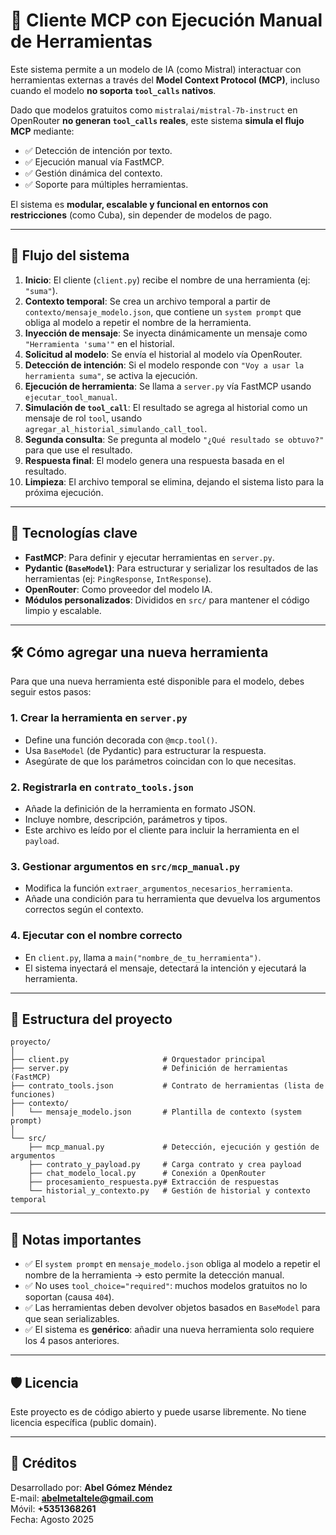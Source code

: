 # 🧠 Cliente MCP con Ejecución Manual de Herramientas

Este sistema permite a un modelo de IA (como Mistral) interactuar con herramientas externas a través del **Model Context Protocol (MCP)**, incluso cuando el modelo **no soporta `tool_calls` nativos**.

Dado que modelos gratuitos como `mistralai/mistral-7b-instruct` en OpenRouter **no generan `tool_calls` reales**, este sistema **simula el flujo MCP** mediante:
- ✅ Detección de intención por texto.
- ✅ Ejecución manual vía FastMCP.
- ✅ Gestión dinámica del contexto.
- ✅ Soporte para múltiples herramientas.

El sistema es **modular, escalable y funcional en entornos con restricciones** (como Cuba), sin depender de modelos de pago.

---

## 🔄 Flujo del sistema

1. **Inicio**: El cliente (`client.py`) recibe el nombre de una herramienta (ej: `"suma"`).
2. **Contexto temporal**: Se crea un archivo temporal a partir de `contexto/mensaje_modelo.json`, que contiene un `system prompt` que obliga al modelo a repetir el nombre de la herramienta.
3. **Inyección de mensaje**: Se inyecta dinámicamente un mensaje como `"Herramienta 'suma'"` en el historial.
4. **Solicitud al modelo**: Se envía el historial al modelo vía OpenRouter.
5. **Detección de intención**: Si el modelo responde con `"Voy a usar la herramienta suma"`, se activa la ejecución.
6. **Ejecución de herramienta**: Se llama a `server.py` vía FastMCP usando `ejecutar_tool_manual`.
7. **Simulación de `tool_call`**: El resultado se agrega al historial como un mensaje de rol `tool`, usando `agregar_al_historial_simulando_call_tool`.
8. **Segunda consulta**: Se pregunta al modelo `"¿Qué resultado se obtuvo?"` para que use el resultado.
9. **Respuesta final**: El modelo genera una respuesta basada en el resultado.
10. **Limpieza**: El archivo temporal se elimina, dejando el sistema listo para la próxima ejecución.

---

## 🧩 Tecnologías clave

- **FastMCP**: Para definir y ejecutar herramientas en `server.py`.
- **Pydantic (`BaseModel`)**: Para estructurar y serializar los resultados de las herramientas (ej: `PingResponse`, `IntResponse`).
- **OpenRouter**: Como proveedor del modelo IA.
- **Módulos personalizados**: Divididos en `src/` para mantener el código limpio y escalable.

---

## 🛠️ Cómo agregar una nueva herramienta

Para que una nueva herramienta esté disponible para el modelo, debes seguir estos pasos:

### 1. **Crear la herramienta en `server.py`**
- Define una función decorada con `@mcp.tool()`.
- Usa `BaseModel` (de Pydantic) para estructurar la respuesta.
- Asegúrate de que los parámetros coincidan con lo que necesitas.

### 2. **Registrarla en `contrato_tools.json`**
- Añade la definición de la herramienta en formato JSON.
- Incluye nombre, descripción, parámetros y tipos.
- Este archivo es leído por el cliente para incluir la herramienta en el `payload`.

### 3. **Gestionar argumentos en `src/mcp_manual.py`**
- Modifica la función `extraer_argumentos_necesarios_herramienta`.
- Añade una condición para tu herramienta que devuelva los argumentos correctos según el contexto.

### 4. **Ejecutar con el nombre correcto**
- En `client.py`, llama a `main("nombre_de_tu_herramienta")`.
- El sistema inyectará el mensaje, detectará la intención y ejecutará la herramienta.

---

## 📂 Estructura del proyecto

```
proyecto/
│
├── client.py                     # Orquestador principal
├── server.py                     # Definición de herramientas (FastMCP)
├── contrato_tools.json           # Contrato de herramientas (lista de funciones)
├── contexto/
│   └── mensaje_modelo.json       # Plantilla de contexto (system prompt)
│
└── src/
    ├── mcp_manual.py             # Detección, ejecución y gestión de argumentos
    ├── contrato_y_payload.py     # Carga contrato y crea payload
    ├── chat_modelo_local.py      # Conexión a OpenRouter
    ├── procesamiento_respuesta.py# Extracción de respuestas
    └── historial_y_contexto.py   # Gestión de historial y contexto temporal
```

---

## 📌 Notas importantes

- ✅ El `system prompt` en `mensaje_modelo.json` obliga al modelo a repetir el nombre de la herramienta → esto permite la detección manual.
- ✅ No uses `tool_choice="required"`: muchos modelos gratuitos no lo soportan (causa `404`).
- ✅ Las herramientas deben devolver objetos basados en `BaseModel` para que sean serializables.
- ✅ El sistema es **genérico**: añadir una nueva herramienta solo requiere los 4 pasos anteriores.

---

## 🛡️ Licencia

Este proyecto es de código abierto y puede usarse libremente. No tiene licencia específica (public domain).

---

## 🙌 Créditos

Desarrollado por: **Abel Gómez Méndez**  
E-mail: **abelmetaltele@gmail.com**  
Móvil: **+5351368261**  
Fecha: Agosto 2025
